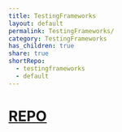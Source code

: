 ```yaml
---
title: TestingFrameworks
layout: default
permalink: TestingFrameworks/
category: TestingFrameworks
has_children: true
share: true
shortRepo:
  - testingframeworks
  - default
---
```


# [REPO](https://github.com/14paxton/TestingFrameworks)
